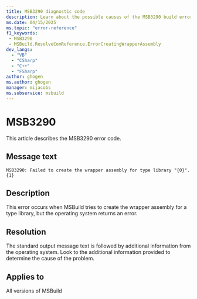 ```yaml
---
title: MSB3290 diagnostic code
description: Learn about the possible causes of the MSB3290 build error and get troubleshooting tips.
ms.date: 04/15/2025
ms.topic: "error-reference"
f1_keywords:
 - MSB3290
 - MSBuild.ResolveComReference.ErrorCreatingWrapperAssembly
dev_langs:
  - "VB"
  - "CSharp"
  - "C++"
  - "FSharp"
author: ghogen
ms.author: ghogen
manager: mijacobs
ms.subservice: msbuild
---
```

# MSB3290

This article describes the MSB3290 error code.

## Message text

`MSB3290: Failed to create the wrapper assembly for type library "{0}". {1}`


## Description

This error occurs when MSBuild tries to create the wrapper assembly for a type library, but the operating system returns an error.

## Resolution

The standard output message text is followed by additional information from the operating system. Look to the additional information provided to determine the cause of the problem.

## Applies to

All versions of MSBuild